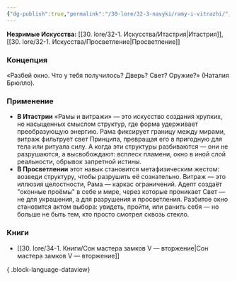 ```yaml
---
{"dg-publish":true,"permalink":"/30-lore/32-3-navyki/ramy-i-vitrazhi/","tags":["незримое/навык"]}
---
```


**Незримые Искусства:** [[30. lore/32-1. Искусства/Итастрия\|Итастрия]], [[30. lore/32-1. Искусства/Просветление\|Просветление]]
### Концепция
«Разбей окно. Что у тебя получилось? Дверь? Свет? Оружие?» (Наталия Брюлло).
### Применение
- **В Итастрии** «Рамы и витражи» — это искусство создания хрупких, но насыщенных смыслом структур, где форма удерживает преобразующую энергию. Рама фиксирует границу между мирами, витраж фильтрует свет Принципа, превращая его в пригодную для тела или ритуала силу. А когда эти структуры разбиваются — они не разрушаются, а высвобождают: всплеск пламени, окно в иной слой реальности, обрывок запретной истины.
- **В Просветлении** этот навык становится метафизическим жестом: возведи структуру, чтобы разрушить её сознательно. Витраж — это иллюзия целостности, Рама — каркас ограничений. Адепт создаёт "оконные проёмы" в себе и мире, через которые проникает Свет — не для украшения, а для разрушения и просветления. Разбитое окно становится актом выбора: увидеть, пройти, или ранить себя — но больше не быть тем, кто просто смотрел сквозь стекло.
### Книги
- [[30. lore/34-1. Книги/Сон мастера замков V — вторжение\|Сон мастера замков V — вторжение]]

{ .block-language-dataview}
